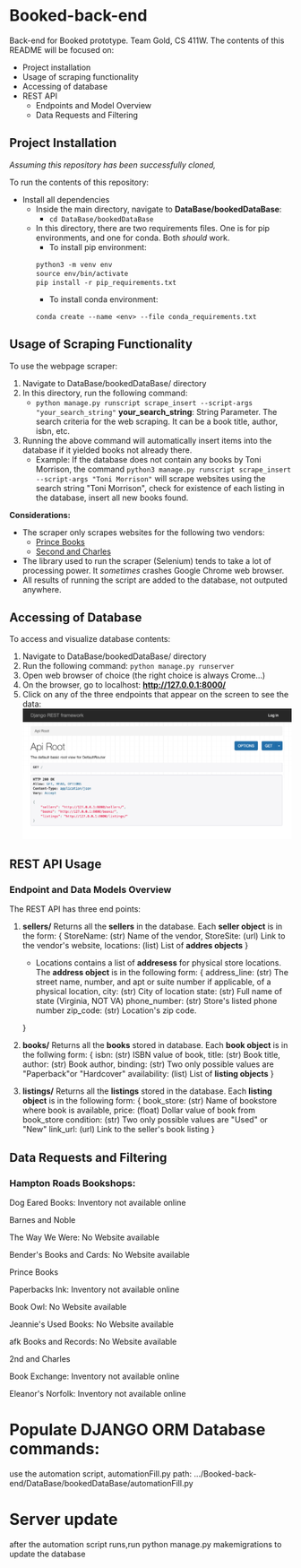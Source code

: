 # Booked-back-end

Back-end for Booked prototype. Team Gold, CS 411W.
The contents of this README will be focused on:

- Project installation
- Usage of scraping functionality
- Accessing of database
- REST API
  - Endpoints and Model Overview
  - Data Requests and Filtering

## Project Installation

_Assuming this repository has been successfully cloned,_

To run the contents of this repository:

- Install all dependencies
  - Inside the main directory, navigate to **DataBase/bookedDataBase**:
    - `cd DataBase/bookedDataBase`
  - In this directory, there are two requirements files. One is for pip environments, and one for conda. Both _should_ work.
    - To install pip environment:
    ```
    python3 -m venv env
    source env/bin/activate
    pip install -r pip_requirements.txt
    ```
    - To install conda environment:
    ```
    conda create --name <env> --file conda_requirements.txt
    ```

## Usage of Scraping Functionality

To use the webpage scraper:

1. Navigate to DataBase/bookedDataBase/ directory
2. In this directory, run the following command:
   - `python manage.py runscript scrape_insert --script-args "your_search_string"`
     **your_search_string**: String Parameter. The search criteria for the web scraping. It can be a book title, author, isbn, etc.
3. Running the above command will automatically insert items into the database if it yielded books not already there.
   - Example:
     If the database does not contain any books by Toni Morrison, the command `python3 manage.py runscript scrape_insert --script-args "Toni Morrison"` will scrape websites using the search string "Toni Morrison", check for existence of each listing in the database, insert all new books found.

**Considerations:**

- The scraper only scrapes websites for the following two vendors:
  - [Prince Books](https://www.prince-books.com/)
  - [Second and Charles](https://www.2ndandcharles.com/)
- The library used to run the scraper (Selenium) tends to take a lot of processing power. It _sometimes_ crashes Google Chrome web browser.
- All results of running the script are added to the database, not outputed anywhere.

## Accessing of Database

To access and visualize database contents:

1. Navigate to DataBase/bookedDataBase/ directory
2. Run the following command: `python manage.py runserver`
3. Open web browser of choice (the right choice is always Crome...)
4. On the browser, go to localhost: **http://127.0.0.1:8000/**
5. Click on any of the three endpoints that appear on the screen to see the data:
   ![Alt text](image.png)

## REST API Usage

### Endpoint and Data Models Overview

The REST API has three end points:

1. **sellers/**
   Returns all the **sellers** in the database. Each **seller object** is in the form:
   {
   StoreName: (str) Name of the vendor,
   StoreSite: (url) Link to the vendor's website,
   locations: (list) List of **addres objects**
   }

   - Locations contains a list of **addresess** for physical store locations. The **address object** is in the following form:
     {
     address_line: (str) The street name, number, and
     apt or suite number if applicable, of a physical location,
     city: (str) City of location
     state: (str) Full name of state (Virginia, NOT VA)
     phone_number: (str) Store's listed phone number
     zip_code: (str) Location's zip code.

   }

2. **books/**
   Returns all the **books** stored in database. Each **book object** is in the follwing form:
   {
   isbn: (str) ISBN value of book,
   title: (str) Book title,
   author: (str) Book author,
   binding: (str) Two only possible values are
   "Paperback"or "Hardcover"
   availability: (list) List of **listing objects**
   }

3. **listings/**
   Returns all the **listings** stored in the database. Each **listing object** is in the following form:
   {
   book_store: (str) Name of bookstore where book
   is available,
   price: (float) Dollar value of book from book_store
   condition: (str) Two only possible values are "Used"
   or "New"
   link_url: (url) Link to the seller's book listing
   }

## Data Requests and Filtering

### Hampton Roads Bookshops:

Dog Eared Books: Inventory not available online

Barnes and Noble

The Way We Were: No Website available

Bender's Books and Cards: No Website available

Prince Books

Paperbacks Ink: Inventory not available online

Book Owl: No Website available

Jeannie's Used Books: No Website available

afk Books and Records: No Website available

2nd and Charles

Book Exchange: Inventory not available online

Eleanor's Norfolk: Inventory not available online

# Populate DJANGO ORM Database commands:

use the automation script, automationFill.py path: .../Booked-back-end/DataBase/bookedDataBase/automationFill.py

# Server update

after the automation script runs,run python manage.py makemigrations to update the database
